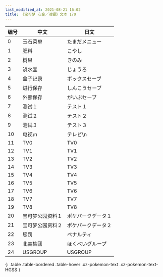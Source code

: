 ```yaml
---
last_modified_at: 2021-08-21 16:02
title: 《宝可梦 心金／魂银》文本 170
---
```

| 编号 | 中文 | 日文 |
| ---- | ---- | ---- |
| 0 | 玉石菜单 | たまだメニュー |
| 1 | 肥料 | こやし |
| 2 | 树果 | きのみ |
| 3 | 浇水壶 | じょうろ |
| 4 | 盒子记录 | ボックスセーブ |
| 5 | 进行保存 | しんこうセーブ |
| 6 | 外部保存 | がいぶセーブ |
| 7 | 测试１ | テスト１ |
| 8 | 测试２ | テスト２ |
| 9 | 测试３ | テスト３ |
| 10 | 电视\n | テレビ\n |
| 11 | TV0 | TV0 |
| 12 | TV1 | TV1 |
| 13 | TV2 | TV2 |
| 14 | TV3 | TV3 |
| 15 | TV4 | TV4 |
| 16 | TV5 | TV5 |
| 17 | TV6 | TV6 |
| 18 | TV7 | TV7 |
| 19 | TV8 | TV8 |
| 20 | 宝可梦公园资料１ | ポケパークデータ１ |
| 21 | 宝可梦公园资料２ | ポケパークデータ２ |
| 22 | 惩罚 | ペナルティ |
| 23 | 北美集团 | ほくべいグループ |
| 24 | USGROUP | USGROUP |
{: .table .table-bordered .table-hover .xz-pokemon-text .xz-pokemon-text-HGSS }